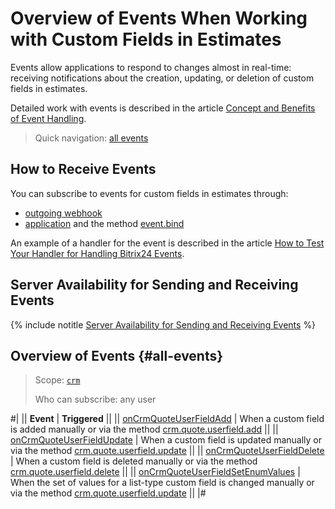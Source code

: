 # Overview of Events When Working with Custom Fields in Estimates

Events allow applications to respond to changes almost in real-time: receiving notifications about the creation, updating, or deletion of custom fields in estimates.

Detailed work with events is described in the article [Concept and Benefits of Event Handling](../../../../events/index.md).

> Quick navigation: [all events](#all-events)

## How to Receive Events

You can subscribe to events for custom fields in estimates through:

- [outgoing webhook](../../../../../local-integrations/local-webhooks.md)
- [application](../../../../app-installation/index.md) and the method [event.bind](../../../../events/event-bind.md)

An example of a handler for the event is described in the article [How to Test Your Handler for Handling Bitrix24 Events](../../../../events/test-handler.md).

## Server Availability for Sending and Receiving Events

{% include notitle [Server Availability for Sending and Receiving Events](../../../../../_includes/events-index.md) %}

## Overview of Events {#all-events}

> Scope: [`crm`](../../../../scopes/permissions.md)
>
> Who can subscribe: any user

#|
|| **Event** | **Triggered** ||
|| [onCrmQuoteUserFieldAdd](./on-crm-quote-user-field-add.md) | When a custom field is added manually or via the method [crm.quote.userfield.add](../crm-quote-user-field-add.md) ||
|| [onCrmQuoteUserFieldUpdate](./on-crm-quote-user-field-update.md) | When a custom field is updated manually or via the method [crm.quote.userfield.update](../crm-quote-user-field-update.md) ||
|| [onCrmQuoteUserFieldDelete](./on-crm-quote-user-field-delete.md) | When a custom field is deleted manually or via the method [crm.quote.userfield.delete](../crm-quote-user-field-delete.md) ||
|| [onCrmQuoteUserFieldSetEnumValues](./on-crm-quote-user-field-set-enum-values.md) | When the set of values for a list-type custom field is changed manually or via the method [crm.quote.userfield.update](../crm-quote-user-field-update.md) ||
|#